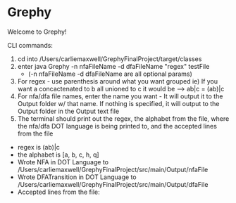 # Grephy

Welcome to Grephy!

CLI commands:
1. cd into /Users/carliemaxwell/GrephyFinalProject/target/classes
2. enter java Grephy -n nfaFileName -d dfaFileName "regex" testFile
   - (-n nfaFileName -d dfaFileName are all optional params)
3. For regex - use parenthesis around what you want grouped
  ie) If you want a concactenated to b all unioned to c it would be --> ab|c = (ab)|c
4. For nfa/dfa file names, enter the name you want - It will output it to the Output folder w/ that name. If nothing is specified, it will output to the Output folder in the Output text file
5. The terminal should print out the regex, the alphabet from the file, where the nfa/dfa DOT language is being printed to, and the accepted lines from the file
  - regex is (ab)|c
  - the alphabet is [a, b, c, h, q]
  - Wrote NFA in DOT Language to /Users/carliemaxwell/GrephyFinalProject/src/main/Output/nfaFile
  - Wrote DFATransition in DOT Language to /Users/carliemaxwell/GrephyFinalProject/src/main/Output/dfaFile
  - Accepted lines from the file: 

